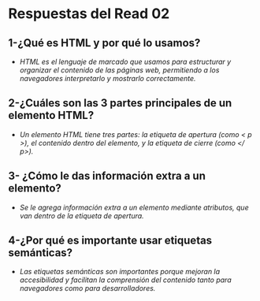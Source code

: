# Respuestas del Read 02

## 1-¿Qué es HTML y por qué lo usamos? ##

- *HTML es el lenguaje de marcado que usamos para estructurar y organizar el contenido de las páginas web, permitiendo a los navegadores interpretarlo y mostrarlo correctamente.*

## 2-¿Cuáles son las 3 partes principales de un elemento HTML? ##

- *Un elemento HTML tiene tres partes: la etiqueta de apertura (como < p >), el contenido dentro del elemento, y la etiqueta de cierre (como </ p>).*

## 3- ¿Cómo le das información extra a un elemento? ##

- *Se le agrega información extra a un elemento mediante atributos, que van dentro de la etiqueta de apertura.*

## 4-¿Por qué es importante usar etiquetas semánticas? ##

- *Las etiquetas semánticas son importantes porque mejoran la accesibilidad y facilitan la comprensión del contenido tanto para navegadores como para desarrolladores.*